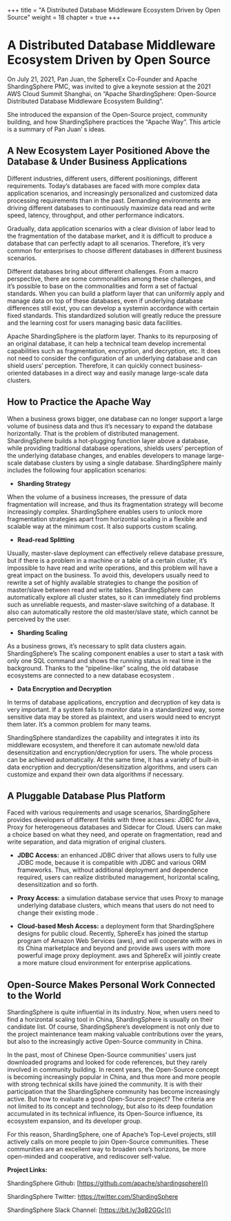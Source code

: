 +++
title = "A Distributed Database Middleware Ecosystem Driven by Open Source"
weight = 18
chapter = true
+++

# A Distributed Database Middleware Ecosystem Driven by Open Source  

On July 21, 2021, Pan Juan, the SphereEx Co-Founder and Apache ShardingSphere PMC, was invited to give a keynote session at the 2021 AWS Cloud Summit Shanghai, on “Apache ShardingSphere: Open-Source Distributed Database Middleware Ecosystem Building”.

She introduced the expansion of the Open-Source project, community building, and how ShardingSphere practices the “Apache Way”. This article is a summary of Pan Juan’ s ideas.

## A New Ecosystem Layer Positioned Above the Database & Under Business Applications


Different industries, different users, different positionings, different requirements. Today’s databases are faced with more complex data application scenarios, and increasingly personalized and customized data processing requirements than in the past. Demanding environments are driving different databases to continuously maximize data read and write speed, latency, throughput, and other performance indicators.

Gradually, data application scenarios with a clear division of labor lead to the fragmentation of the database market, and it is difficult to produce a database that can perfectly adapt to all scenarios. Therefore, it’s very common for enterprises to choose different databases in different business scenarios.

Different databases bring about different challenges. From a macro perspective, there are some commonalities among these challenges, and it’s possible to base on the commonalities and form a set of factual standards. When you can build a platform layer that can uniformly apply and manage data on top of these databases, even if underlying database differences still exist, you can develop a systemin accordance with certain fixed standards. This standardized solution will greatly reduce the pressure and the learning cost for users managing basic data facilities.

Apache ShardingSphere is the platform layer. Thanks to its repurposing of an original database, it can help a technical team develop incremental capabilities such as fragmentation, encryption, and decryption, etc. It does not need to consider the configuration of an underlying database and can shield users’ perception. Therefore, it can quickly connect business-oriented databases in a direct way and easily manage large-scale data clusters.  

## How to Practice the Apache Way

When a business grows bigger, one database can no longer support a large volume of business data and thus it’s necessary to expand the database horizontally. That is the problem of distributed management. ShardingSphere builds a hot-plugging function layer above a database, while providing traditional database operations, shields users’ perception of the underlying database changes, and enables developers to manage large-scale database clusters by using a single database. ShardingSphere mainly includes the following four application scenarios:

* **Sharding Strategy**

When the volume of a business increases, the pressure of data fragmentation will increase, and thus its fragmentation strategy will become increasingly complex. ShardingSphere enables users to unlock more fragmentation strategies apart from horizontal scaling in a flexible and scalable way at the minimum cost. It also supports custom scaling.

* **Read-read Splitting**

Usually, master-slave deployment can effectively relieve database pressure, but if there is a problem in a machine or a table of a certain cluster, it’s impossible to have read and write operations, and this problem will have a great impact on the business. To avoid this, developers usually need to rewrite a set of highly available strategies to change the position of master/slave between read and write tables. ShardingSphere can automatically explore all cluster states, so it can immediately find problems such as unreliable requests, and master-slave switching of a database. It also can automatically restore the old master/slave state, which cannot be perceived by the user.

* **Sharding Scaling**

As a business grows, it’s necessary to split data clusters again. ShardingSphere’s The scaling component enables a user to start a task with only one SQL command and shows the running status in real time in the background. Thanks to the “pipeline-like” scaling, the old database ecosystems are connected to a new database ecosystem . 

* **Data Encryption and Decryption**

In terms of database applications, encryption and decryption of key data is very important. If a system fails to monitor data in a standardized way, some sensitive data may be stored as plaintext, and users would need to encrypt them later. It’s a common problem for many teams.

ShardingSphere standardizes the capability and integrates it into its middleware ecosystem, and therefore it can automate new/old data desensitization and encryption/decryption for users. The whole process can be achieved automatically. At the same time, it has a variety of built-in data encryption and decryption/desensitization algorithms, and users can customize and expand their own data algorithms if necessary.

## A Pluggable Database Plus Platform

Faced with various requirements and usage scenarios, ShardingSphere provides developers of different fields with three accesses: JDBC for Java, Proxy for heterogeneous databases and Sidecar for Cloud. Users can make a choice based on what they need, and operate on fragmentation, read and write separation, and data migration of original clusters.

* **JDBC Access:** an enhanced JDBC driver that allows users to fully use JDBC mode, because it is compatible with JDBC and various ORM frameworks. Thus, without additional deployment and dependence required, users can realize distributed management, horizontal scaling, desensitization and so forth.

* **Proxy Access:** a simulation database service that uses Proxy to manage underlying database clusters, which means that users do not need to change their existing mode .

* **Cloud-based Mesh Access:** a deployment form that ShardingSphere designs for public cloud. Recently, SphereEx has joined the startup program of Amazon Web Services (aws), and will cooperate with aws in its China marketplace and beyond and provide aws users with more powerful image proxy deployment. aws and SphereEx will jointly create a more mature cloud environment for enterprise applications.

## Open-Source Makes Personal Work Connected to the World

ShardingSphere is quite influential in its industry. Now, when users need to find a horizontal scaling tool in China, ShardingSphere is usually on their candidate list. Of course, ShardingSphere’s development is not only due to the project maintenance team making valuable contributions over the years, but also to the increasingly active Open-Source community in China.

In the past, most of Chinese Open-Source communities’ users just downloaded programs and looked for code references, but they rarely involved in community building. In recent years, the Open-Source concept is becoming increasingly popular in China, and thus more and more people with strong technical skills have joined the community. It is with their participation that the ShardingSphere community has become increasingly active. But how to evaluate a good Open-Source project? The criteria are not limited to its concept and technology, but also to its deep foundation accumulated in its technical influence, its Open-Source influence, its ecosystem expansion, and its developer group.

For this reason, ShardingSphere, one of Apache’s Top-Level projects, still actively calls on more people to join Open-Source communities. These communities are an excellent way to broaden one’s horizons, be more open-minded and cooperative, and rediscover self-value.

**Project Links:**

ShardingSphere Github: [https://github.com/apache/shardingsphere]()

ShardingSphere Twitter: [https://twitter.com/ShardingSphere
]()

ShardingSphere Slack Channel: [https://bit.ly/3qB2GGc]()

